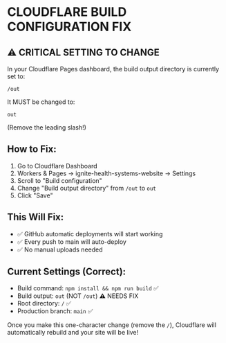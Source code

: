 # CLOUDFLARE BUILD CONFIGURATION FIX

## ⚠️ CRITICAL SETTING TO CHANGE

In your Cloudflare Pages dashboard, the build output directory is currently set to:
```
/out
```

It MUST be changed to:
```
out
```

(Remove the leading slash!)

## How to Fix:

1. Go to Cloudflare Dashboard
2. Workers & Pages → ignite-health-systems-website → Settings
3. Scroll to "Build configuration"
4. Change "Build output directory" from `/out` to `out`
5. Click "Save"

## This Will Fix:
- ✅ GitHub automatic deployments will start working
- ✅ Every push to main will auto-deploy
- ✅ No manual uploads needed

## Current Settings (Correct):
- Build command: `npm install && npm run build` ✅
- Build output: `out` (NOT `/out`) ⚠️ NEEDS FIX
- Root directory: `/` ✅
- Production branch: `main` ✅

Once you make this one-character change (remove the `/`), Cloudflare will automatically rebuild and your site will be live!